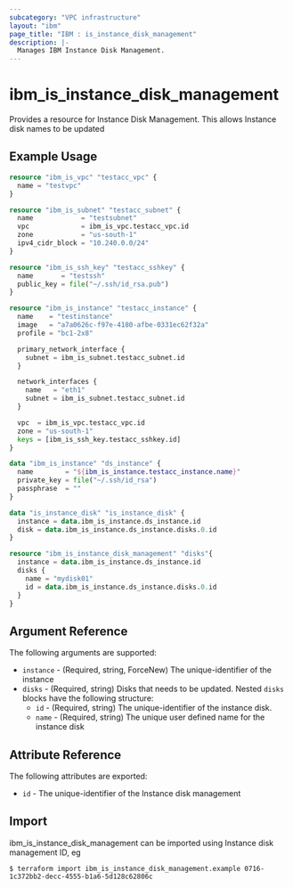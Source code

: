 ```yaml
---
subcategory: "VPC infrastructure"
layout: "ibm"
page_title: "IBM : is_instance_disk_management"
description: |-
  Manages IBM Instance Disk Management.
---
```


# ibm\_is_instance_disk_management

Provides a resource for Instance Disk Management. This allows Instance disk names to be updated

## Example Usage

```terraform
resource "ibm_is_vpc" "testacc_vpc" {
  name = "testvpc"
}

resource "ibm_is_subnet" "testacc_subnet" {
  name            = "testsubnet"
  vpc             = ibm_is_vpc.testacc_vpc.id
  zone            = "us-south-1"
  ipv4_cidr_block = "10.240.0.0/24"
}

resource "ibm_is_ssh_key" "testacc_sshkey" {
  name       = "testssh"
  public_key = file("~/.ssh/id_rsa.pub")
}

resource "ibm_is_instance" "testacc_instance" {
  name    = "testinstance"
  image   = "a7a0626c-f97e-4180-afbe-0331ec62f32a"
  profile = "bc1-2x8"

  primary_network_interface {
    subnet = ibm_is_subnet.testacc_subnet.id
  }

  network_interfaces {
    name   = "eth1"
    subnet = ibm_is_subnet.testacc_subnet.id
  }

  vpc  = ibm_is_vpc.testacc_vpc.id
  zone = "us-south-1"
  keys = [ibm_is_ssh_key.testacc_sshkey.id]
}

data "ibm_is_instance" "ds_instance" {
  name        = "${ibm_is_instance.testacc_instance.name}"
  private_key = file("~/.ssh/id_rsa")
  passphrase  = ""
}

data "is_instance_disk" "is_instance_disk" {
  instance = data.ibm_is_instance.ds_instance.id
  disk = data.ibm_is_instance.ds_instance.disks.0.id
}

resource "ibm_is_instance_disk_management" "disks"{
  instance = data.ibm_is_instance.ds_instance.id
  disks {
    name = "mydisk01"
    id = data.ibm_is_instance.ds_instance.disks.0.id
  }
}
```

## Argument Reference

The following arguments are supported:


* `instance` - (Required, string, ForceNew) The unique-identifier of the instance
* `disks` - (Required, string) Disks that needs to be updated. Nested `disks` blocks have the following structure:
	* `id` - (Required, string) The unique-identifier of the instance disk.
	* `name` - (Required, string) The unique user defined name for the instance disk

## Attribute Reference

The following attributes are exported:

* `id` - The unique-identifier of the Instance disk management

## Import

ibm_is_instance_disk_management can be imported using Instance disk management ID, eg

```
$ terraform import ibm_is_instance_disk_management.example 0716-1c372bb2-decc-4555-b1a6-5d128c62806c
```